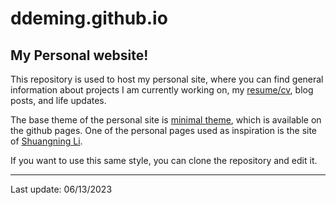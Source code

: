# ddeming.github.io

## My Personal website! 

This repository is used to host my personal site, where you can find general information about projects I am currently working on, my [resume/cv](https://drive.google.com/drive/u/0/folders/1JMylCL_yUeGk2OSRNCMHGAYFlDx5MzUK), blog posts, and life updates. 

The base theme of the personal site is [minimal theme](https://pages-themes.github.io/minimal/), which is available on the github pages. One of the personal pages used as inspiration is the site of [Shuangning Li](https://lsn235711.github.io/index.html). 

If you want to use this same style, you can clone the repository and edit it.
___

Last update: 06/13/2023
